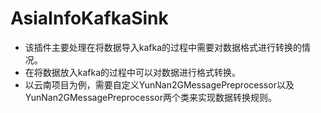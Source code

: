 # AsiaInfoKafkaSink
- 该插件主要处理在将数据导入kafka的过程中需要对数据格式进行转换的情况。
- 在将数据放入kafka的过程中可以对数据进行格式转换。
- 以云南项目为例，需要自定义YunNan2GMessagePreprocessor以及YunNan2GMessagePreprocessor两个类来实现数据转换规则。
